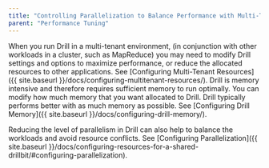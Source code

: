 ```yaml
---
title: "Controlling Parallelization to Balance Performance with Multi-Tenancy"
parent: "Performance Tuning"
--- 
```


When you run Drill in a multi-tenant environment, (in conjunction with other workloads in a cluster, such as MapReduce) you may need to modify Drill settings and options to maximize performance, or reduce the allocated resources to other applications. See [Configuring Multi-Tenant Resources]({{ site.baseurl }}/docs/configuring-multitenant-resources/).
Drill is memory intensive and therefore requires sufficient memory to run optimally. You can modify how much memory that you want allocated to Drill. Drill typically performs better with as much memory as possible. See [Configuring Drill Memory]({{ site.baseurl }}/docs/configuring-drill-memory/).
 
Reducing the level of parallelism in Drill can also help to balance the workloads and avoid resource conflicts. See [Configuring Parallelization]({{ site.baseurl }}/docs/configuring-resources-for-a-shared-drillbit/#configuring-parallelization).

